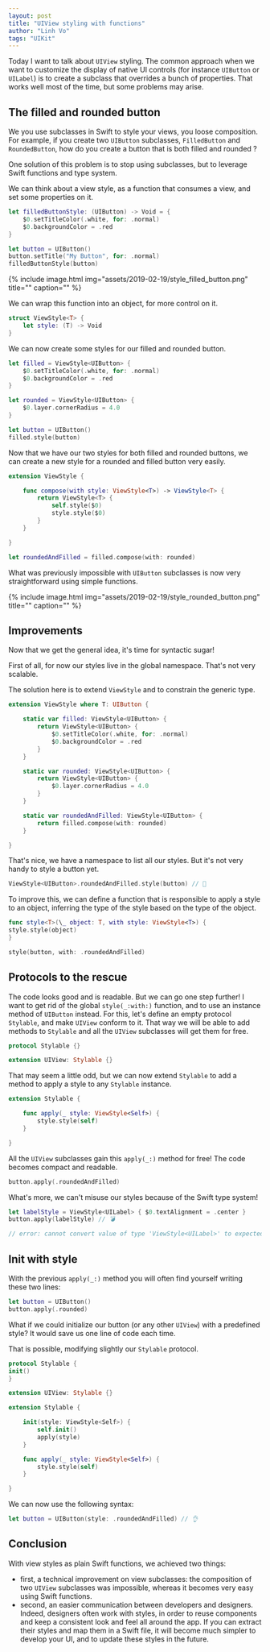 ```yaml
---
layout: post
title: "UIView styling with functions"
author: "Linh Vo"
tags: "UIKit"
---
```


Today I want to talk about `UIView` styling. The common approach when we want to customize the display of native UI controls (for instance `UIButton` or `UILabel`) is to create a subclass that overrides a bunch of properties. That works well most of the time, but some problems may arise.

## The filled and rounded button

We you use subclasses in Swift to style your views, you loose composition. For example, if you create two `UIButton` subclasses, `FilledButton` and `RoundedButton`, how do you create a button that is both filled and rounded ?

One solution of this problem is to stop using subclasses, but to leverage Swift functions and type system.

We can think about a view style, as a function that consumes a view, and set some properties on it.

```swift
let filledButtonStyle: (UIButton) -> Void = {
    $0.setTitleColor(.white, for: .normal)
    $0.backgroundColor = .red
}

let button = UIButton()
button.setTitle("My Button", for: .normal)
filledButtonStyle(button)
```

{% include image.html
            img="assets/2019-02-19/style_filled_button.png"
            title=""
            caption="" %}

We can wrap this function into an object, for more control on it.

```swift
struct ViewStyle<T> {
    let style: (T) -> Void
}
```

We can now create some styles for our filled and rounded button.

```swift
let filled = ViewStyle<UIButton> {
    $0.setTitleColor(.white, for: .normal)
    $0.backgroundColor = .red
}

let rounded = ViewStyle<UIButton> {
    $0.layer.cornerRadius = 4.0
}

let button = UIButton()
filled.style(button)
```

Now that we have our two styles for both filled and rounded buttons, we can create a new style for a rounded and filled button very easily.

```swift
extension ViewStyle {

    func compose(with style: ViewStyle<T>) -> ViewStyle<T> {
        return ViewStyle<T> {
            self.style($0)
            style.style($0)
        }
    }

}

let roundedAndFilled = filled.compose(with: rounded)
```

What was previously impossible with `UIButton` subclasses is now very straightforward using simple functions.

{% include image.html
            img="assets/2019-02-19/style_rounded_button.png"
            title=""
            caption="" %}

## Improvements

Now that we get the general idea, it's time for syntactic sugar!

First of all, for now our styles live in the global namespace. That's not very scalable.

The solution here is to extend `ViewStyle` and to constrain the generic type.

```swift
extension ViewStyle where T: UIButton {

    static var filled: ViewStyle<UIButton> {
        return ViewStyle<UIButton> {
            $0.setTitleColor(.white, for: .normal)
            $0.backgroundColor = .red
        }
    }

    static var rounded: ViewStyle<UIButton> {
        return ViewStyle<UIButton> {
            $0.layer.cornerRadius = 4.0
        }
    }

    static var roundedAndFilled: ViewStyle<UIButton> {
        return filled.compose(with: rounded)
    }

}
```

That's nice, we have a namespace to list all our styles. But it's not very handy to style a button yet.

```swift
ViewStyle<UIButton>.roundedAndFilled.style(button) // 🙈
```

To improve this, we can define a function that is responsible to apply a style to an object, inferring the type of the style based on the type of the object.

```swift
func style<T>(\_ object: T, with style: ViewStyle<T>) {
style.style(object)
}

style(button, with: .roundedAndFilled)
```

## Protocols to the rescue

The code looks good and is readable. But we can go one step further! I want to get rid of the global `style(_:with:)` function, and to use an instance method of `UIButton` instead. For this, let's define an empty protocol `Stylable`, and make `UIView` conform to it. That way we will be able to add methods to `Stylable` and all the `UIView` subclasses will get them for free.

```swift
protocol Stylable {}

extension UIView: Stylable {}
```

That may seem a little odd, but we can now extend `Stylable` to add a method to apply a style to any `Stylable` instance.

```swift
extension Stylable {

    func apply(_ style: ViewStyle<Self>) {
        style.style(self)
    }

}
```

All the `UIView` subclasses gain this `apply(_:)` method for free! The code becomes compact and readable.

```swift
button.apply(.roundedAndFilled)
```

What's more, we can't misuse our styles because of the Swift type system!

```swift
let labelStyle = ViewStyle<UILabel> { $0.textAlignment = .center }
button.apply(labelStyle) // 💣

// error: cannot convert value of type 'ViewStyle<UILabel>' to expected argument type 'ViewStyle<UIButton>'
```

## Init with style

With the previous `apply(_:)` method you will often find yourself writing these two lines:

```swift
let button = UIButton()
button.apply(.rounded)
```

What if we could initialize our button (or any other `UIView`) with a predefined style? It would save us one line of code each time.

That is possible, modifying slightly our `Stylable` protocol.

```swift
protocol Stylable {
init()
}

extension UIView: Stylable {}

extension Stylable {

    init(style: ViewStyle<Self>) {
        self.init()
        apply(style)
    }

    func apply(_ style: ViewStyle<Self>) {
        style.style(self)
    }

}
```

We can now use the following syntax:

```swift
let button = UIButton(style: .roundedAndFilled) // 👌
```

## Conclusion

With view styles as plain Swift functions, we achieved two things:

- first, a technical improvement on view subclasses: the composition of two `UIView` subclasses was impossible, whereas it becomes very easy using Swift functions.
- second, an easier communication between developers and designers. Indeed, designers often work with styles, in order to reuse components and keep a consistent look and feel all around the app. If you can extract their styles and map them in a Swift file, it will become much simpler to develop your UI, and to update these styles in the future.
